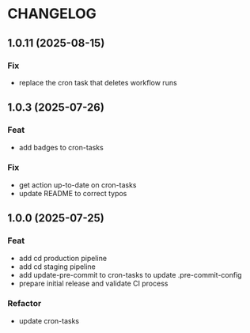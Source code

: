 # CHANGELOG

## 1.0.11 (2025-08-15)

### Fix

- replace the cron task that deletes workflow runs

## 1.0.3 (2025-07-26)

### Feat

- add badges to cron-tasks

### Fix

- get action up-to-date on cron-tasks
- update README to correct typos

## 1.0.0 (2025-07-25)

### Feat

- add cd production pipeline
- add cd staging pipeline
- add update-pre-commit to cron-tasks to update .pre-commit-config
- prepare initial release and validate CI process

### Refactor

- update cron-tasks
